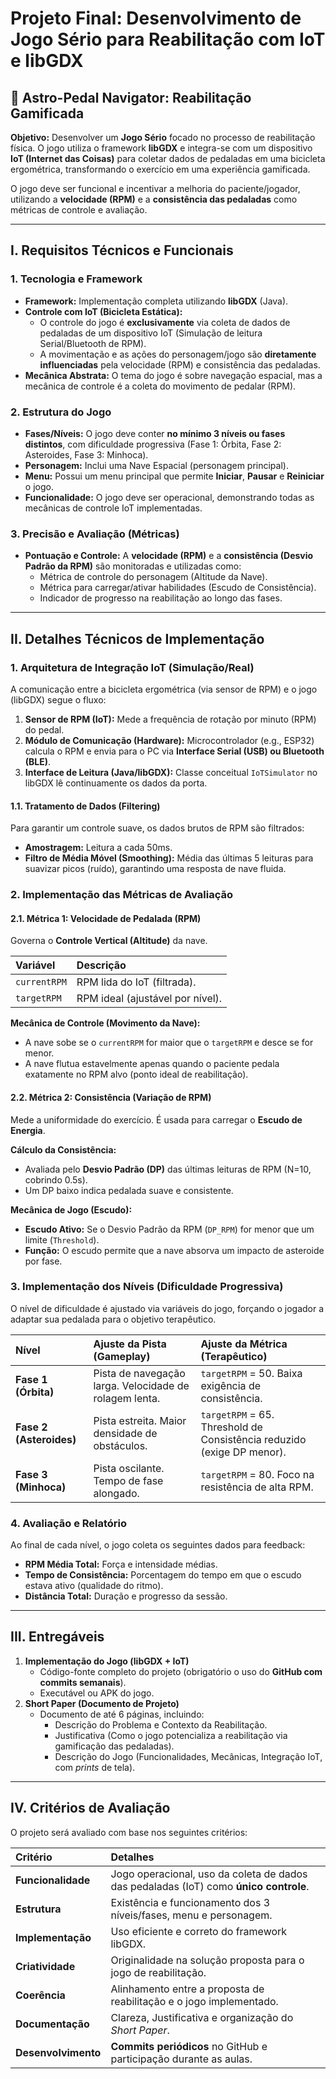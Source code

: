 # Projeto Final: Desenvolvimento de Jogo Sério para Reabilitação com IoT e libGDX

## 🚀 Astro-Pedal Navigator: Reabilitação Gamificada

**Objetivo:** Desenvolver um **Jogo Sério** focado no processo de reabilitação física. O jogo utiliza o framework **libGDX** e integra-se com um dispositivo **IoT (Internet das Coisas)** para coletar dados de pedaladas em uma bicicleta ergométrica, transformando o exercício em uma experiência gamificada.

O jogo deve ser funcional e incentivar a melhoria do paciente/jogador, utilizando a **velocidade (RPM)** e a **consistência das pedaladas** como métricas de controle e avaliação.

---

## I. Requisitos Técnicos e Funcionais

### 1. Tecnologia e Framework

* **Framework:** Implementação completa utilizando **libGDX** (Java).
* **Controle com IoT (Bicicleta Estática):**
    * O controle do jogo é **exclusivamente** via coleta de dados de pedaladas de um dispositivo IoT (Simulação de leitura Serial/Bluetooth de RPM).
    * A movimentação e as ações do personagem/jogo são **diretamente influenciadas** pela velocidade (RPM) e consistência das pedaladas.
* **Mecânica Abstrata:** O tema do jogo é sobre navegação espacial, mas a mecânica de controle é a coleta do movimento de pedalar (RPM).

### 2. Estrutura do Jogo

* **Fases/Níveis:** O jogo deve conter **no mínimo 3 níveis ou fases distintos**, com dificuldade progressiva (Fase 1: Órbita, Fase 2: Asteroides, Fase 3: Minhoca).
* **Personagem:** Inclui uma Nave Espacial (personagem principal).
* **Menu:** Possui um menu principal que permite **Iniciar**, **Pausar** e **Reiniciar** o jogo.
* **Funcionalidade:** O jogo deve ser operacional, demonstrando todas as mecânicas de controle IoT implementadas.

### 3. Precisão e Avaliação (Métricas)

* **Pontuação e Controle:** A **velocidade (RPM)** e a **consistência (Desvio Padrão da RPM)** são monitoradas e utilizadas como:
    * Métrica de controle do personagem (Altitude da Nave).
    * Métrica para carregar/ativar habilidades (Escudo de Consistência).
    * Indicador de progresso na reabilitação ao longo das fases.

---

## II. Detalhes Técnicos de Implementação

### 1. Arquitetura de Integração IoT (Simulação/Real)

A comunicação entre a bicicleta ergométrica (via sensor de RPM) e o jogo (libGDX) segue o fluxo:

1.  **Sensor de RPM (IoT):** Mede a frequência de rotação por minuto (RPM) do pedal.
2.  **Módulo de Comunicação (Hardware):** Microcontrolador (e.g., ESP32) calcula o RPM e envia para o PC via **Interface Serial (USB) ou Bluetooth (BLE)**.
3.  **Interface de Leitura (Java/libGDX):** Classe conceitual `IoTSimulator` no libGDX lê continuamente os dados da porta.

#### 1.1. Tratamento de Dados (Filtering)

Para garantir um controle suave, os dados brutos de RPM são filtrados:

* **Amostragem:** Leitura a cada 50ms.
* **Filtro de Média Móvel (Smoothing):** Média das últimas 5 leituras para suavizar picos (ruído), garantindo uma resposta de nave fluida.

### 2. Implementação das Métricas de Avaliação

#### 2.1. Métrica 1: Velocidade de Pedalada (RPM)

Governa o **Controle Vertical (Altitude)** da nave.

| Variável | Descrição |
| :--- | :--- |
| `currentRPM` | RPM lida do IoT (filtrada). |
| `targetRPM` | RPM ideal (ajustável por nível). |

**Mecânica de Controle (Movimento da Nave):**

* A nave sobe se o `currentRPM` for maior que o `targetRPM` e desce se for menor.
* A nave flutua estavelmente apenas quando o paciente pedala exatamente no RPM alvo (ponto ideal de reabilitação).

#### 2.2. Métrica 2: Consistência (Variação de RPM)

Mede a uniformidade do exercício. É usada para carregar o **Escudo de Energia**.

**Cálculo da Consistência:**

* Avaliada pelo **Desvio Padrão (DP)** das últimas leituras de RPM (N=10, cobrindo 0.5s).
* Um DP baixo indica pedalada suave e consistente.

**Mecânica de Jogo (Escudo):**

* **Escudo Ativo:** Se o Desvio Padrão da RPM (`DP_RPM`) for menor que um limite (`Threshold`).
* **Função:** O escudo permite que a nave absorva um impacto de asteroide por fase.

### 3. Implementação dos Níveis (Dificuldade Progressiva)

O nível de dificuldade é ajustado via variáveis do jogo, forçando o jogador a adaptar sua pedalada para o objetivo terapêutico.

| Nível | Ajuste da Pista (Gameplay) | Ajuste da Métrica (Terapêutico) |
| :--- | :--- | :--- |
| **Fase 1 (Órbita)** | Pista de navegação larga. Velocidade de rolagem lenta. | `targetRPM` = 50. Baixa exigência de consistência. |
| **Fase 2 (Asteroides)** | Pista estreita. Maior densidade de obstáculos. | `targetRPM` = 65. Threshold de Consistência reduzido (exige DP menor). |
| **Fase 3 (Minhoca)** | Pista oscilante. Tempo de fase alongado. | `targetRPM` = 80. Foco na resistência de alta RPM. |

### 4. Avaliação e Relatório

Ao final de cada nível, o jogo coleta os seguintes dados para feedback:

* **RPM Média Total:** Força e intensidade médias.
* **Tempo de Consistência:** Porcentagem do tempo em que o escudo estava ativo (qualidade do ritmo).
* **Distância Total:** Duração e progresso da sessão.

---

## III. Entregáveis

1.  **Implementação do Jogo (libGDX + IoT)**
    * Código-fonte completo do projeto (obrigatório o uso do **GitHub com commits semanais**).
    * Executável ou APK do jogo.
2.  **Short Paper (Documento de Projeto)**
    * Documento de até 6 páginas, incluindo:
        * Descrição do Problema e Contexto da Reabilitação.
        * Justificativa (Como o jogo potencializa a reabilitação via gamificação das pedaladas).
        * Descrição do Jogo (Funcionalidades, Mecânicas, Integração IoT, com *prints* de tela).

---

## IV. Critérios de Avaliação

O projeto será avaliado com base nos seguintes critérios:

| Critério | Detalhes |
| :--- | :--- |
| **Funcionalidade** | Jogo operacional, uso da coleta de dados das pedaladas (IoT) como **único controle**. |
| **Estrutura** | Existência e funcionamento dos 3 níveis/fases, menu e personagem. |
| **Implementação** | Uso eficiente e correto do framework libGDX. |
| **Criatividade** | Originalidade na solução proposta para o jogo de reabilitação. |
| **Coerência** | Alinhamento entre a proposta de reabilitação e o jogo implementado. |
| **Documentação** | Clareza, Justificativa e organização do *Short Paper*. |
| **Desenvolvimento** | **Commits periódicos** no GitHub e participação durante as aulas. |
